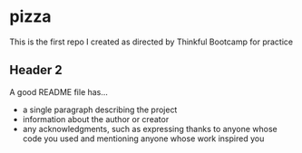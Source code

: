 # pizza

This is the first repo I created as directed by Thinkful Bootcamp for practice

## Header 2
A good README file has...
* a single paragraph describing the project
* information about the author or creator
* any acknowledgments, such as expressing thanks to anyone whose code you used and mentioning anyone whose work inspired you
